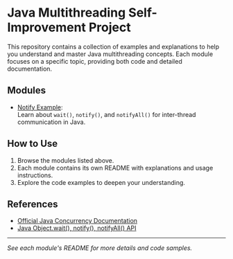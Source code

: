 # Java Multithreading Self-Improvement Project

This repository contains a collection of examples and explanations to help you understand and master Java multithreading concepts. Each module focuses on a specific topic, providing both code and detailed documentation.

## Modules

- [Notify Example](src/main/java/io/github/mhsh/notifyexample/README.md):  
  Learn about `wait()`, `notify()`, and `notifyAll()` for inter-thread communication in Java.

<!-- Add more modules here as you expand the project -->

## How to Use

1. Browse the modules listed above.
2. Each module contains its own README with explanations and usage instructions.
3. Explore the code examples to deepen your understanding.

## References

- [Official Java Concurrency Documentation](https://docs.oracle.com/javase/tutorial/essential/concurrency/)
- [Java Object.wait(), notify(), notifyAll() API](https://docs.oracle.com/javase/8/docs/api/java/lang/Object.html)

---
*See each module's README for more details and code samples.*
